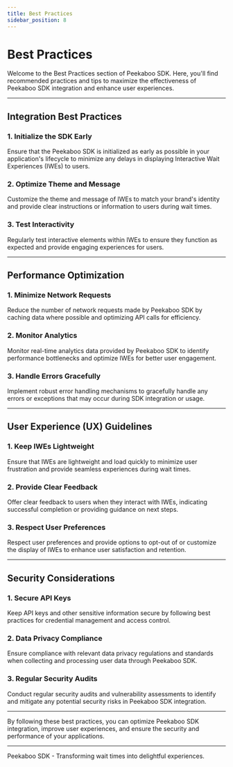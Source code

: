 ```yaml
---
title: Best Practices
sidebar_position: 8
---
```


# Best Practices

Welcome to the Best Practices section of Peekaboo SDK. Here, you'll find recommended practices and tips to maximize the effectiveness of Peekaboo SDK integration and enhance user experiences.

---

## Integration Best Practices

### 1. Initialize the SDK Early

Ensure that the Peekaboo SDK is initialized as early as possible in your application's lifecycle to minimize any delays in displaying Interactive Wait Experiences (IWEs) to users.

### 2. Optimize Theme and Message

Customize the theme and message of IWEs to match your brand's identity and provide clear instructions or information to users during wait times.

### 3. Test Interactivity

Regularly test interactive elements within IWEs to ensure they function as expected and provide engaging experiences for users.

---

## Performance Optimization

### 1. Minimize Network Requests

Reduce the number of network requests made by Peekaboo SDK by caching data where possible and optimizing API calls for efficiency.

### 2. Monitor Analytics

Monitor real-time analytics data provided by Peekaboo SDK to identify performance bottlenecks and optimize IWEs for better user engagement.

### 3. Handle Errors Gracefully

Implement robust error handling mechanisms to gracefully handle any errors or exceptions that may occur during SDK integration or usage.

---

## User Experience (UX) Guidelines

### 1. Keep IWEs Lightweight

Ensure that IWEs are lightweight and load quickly to minimize user frustration and provide seamless experiences during wait times.

### 2. Provide Clear Feedback

Offer clear feedback to users when they interact with IWEs, indicating successful completion or providing guidance on next steps.

### 3. Respect User Preferences

Respect user preferences and provide options to opt-out of or customize the display of IWEs to enhance user satisfaction and retention.

---

## Security Considerations

### 1. Secure API Keys

Keep API keys and other sensitive information secure by following best practices for credential management and access control.

### 2. Data Privacy Compliance

Ensure compliance with relevant data privacy regulations and standards when collecting and processing user data through Peekaboo SDK.

### 3. Regular Security Audits

Conduct regular security audits and vulnerability assessments to identify and mitigate any potential security risks in Peekaboo SDK integration.

---

By following these best practices, you can optimize Peekaboo SDK integration, improve user experiences, and ensure the security and performance of your applications.

---

Peekaboo SDK - Transforming wait times into delightful experiences.
